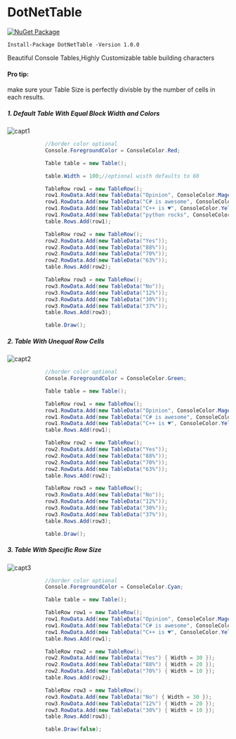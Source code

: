 # DotNetTable

 [![NuGet Package](https://img.shields.io/badge/nuget-v1.0.0-orange.svg)](https://www.nuget.org/packages/DotNetTable/)
 
 ```shell
 Install-Package DotNetTable -Version 1.0.0
 ```

 Beautiful Console Tables,Highly Customizable table building characters
 
 #### Pro tip:
 make sure your Table Size is perfectly divisble by the number of cells in each results.
 
 ##### 1. Default Table With Equal Block Width and Colors
![capt1](https://user-images.githubusercontent.com/45932883/86245167-b7cff780-bbc6-11ea-80ef-46aeb3098f81.PNG)

```cs
            //border color optional
            Console.ForegroundColor = ConsoleColor.Red;

            Table table = new Table();

            table.Width = 100;//optional wisth defaults to 60

            TableRow row1 = new TableRow();
            row1.RowData.Add(new TableData("Opinion", ConsoleColor.Magenta));
            row1.RowData.Add(new TableData("C# is awesome", ConsoleColor.Blue));
            row1.RowData.Add(new TableData("C++ is ♥", ConsoleColor.Yellow));
            row1.RowData.Add(new TableData("python rocks", ConsoleColor.Green));
            table.Rows.Add(row1);

            TableRow row2 = new TableRow();
            row2.RowData.Add(new TableData("Yes"));
            row2.RowData.Add(new TableData("88%"));
            row2.RowData.Add(new TableData("70%"));
            row2.RowData.Add(new TableData("63%"));
            table.Rows.Add(row2);

            TableRow row3 = new TableRow();
            row3.RowData.Add(new TableData("No"));
            row3.RowData.Add(new TableData("12%"));
            row3.RowData.Add(new TableData("30%"));
            row3.RowData.Add(new TableData("37%"));
            table.Rows.Add(row3);

            table.Draw();

```
##### 2. Table With Unequal Row Cells
![capt2](https://user-images.githubusercontent.com/45932883/86245175-b9012480-bbc6-11ea-8ac8-2ca97f5060ff.PNG)
```cs
            //border color optional
            Console.ForegroundColor = ConsoleColor.Green;

            Table table = new Table();

            TableRow row1 = new TableRow();
            row1.RowData.Add(new TableData("Opinion", ConsoleColor.Magenta));
            row1.RowData.Add(new TableData("C# is awesome", ConsoleColor.Blue));
            row1.RowData.Add(new TableData("C++ is ♥", ConsoleColor.Yellow));
            table.Rows.Add(row1);

            TableRow row2 = new TableRow();
            row2.RowData.Add(new TableData("Yes"));
            row2.RowData.Add(new TableData("88%"));
            row2.RowData.Add(new TableData("70%"));
            row2.RowData.Add(new TableData("63%"));
            table.Rows.Add(row2);

            TableRow row3 = new TableRow();
            row3.RowData.Add(new TableData("No"));
            row3.RowData.Add(new TableData("12%"));
            row3.RowData.Add(new TableData("30%"));
            row3.RowData.Add(new TableData("37%"));
            table.Rows.Add(row3);

            table.Draw();

```

##### 3. Table With Specific Row Size
![capt3](https://user-images.githubusercontent.com/45932883/86245180-bacae800-bbc6-11ea-9fee-a0a13473b6eb.PNG)

```cs
            //border color optional
            Console.ForegroundColor = ConsoleColor.Cyan;

            Table table = new Table();

            TableRow row1 = new TableRow();
            row1.RowData.Add(new TableData("Opinion", ConsoleColor.Magenta) {Width=30 });
            row1.RowData.Add(new TableData("C# is awesome", ConsoleColor.Blue) { Width = 20 });
            row1.RowData.Add(new TableData("C++ is ♥", ConsoleColor.Yellow) { Width = 10 });
            table.Rows.Add(row1);

            TableRow row2 = new TableRow();
            row2.RowData.Add(new TableData("Yes") { Width = 30 });
            row2.RowData.Add(new TableData("88%") { Width = 20 });
            row2.RowData.Add(new TableData("70%") { Width = 10 });
            table.Rows.Add(row2);

            TableRow row3 = new TableRow();
            row3.RowData.Add(new TableData("No") { Width = 30 });
            row3.RowData.Add(new TableData("12%") { Width = 20 });
            row3.RowData.Add(new TableData("30%") { Width = 10 });
            table.Rows.Add(row3);

            table.Draw(false);
```
